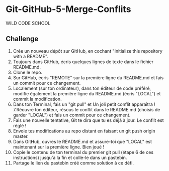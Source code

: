 # Git-GitHub-5-Merge-Conflits
WILD CODE SCHOOL

## Challenge
1. Crée un nouveau dépôt sur GitHub, en cochant "Initialize this repository with a README".
2. Toujours dans GitHub, écris quelques lignes de texte dans le fichier README.md.
3. Clone le repo.
4. Sur GitHub, écris "REMOTE" sur la première ligne du README.md et fais un commit pour ce changement.
5. Localement (sur ton ordinateur), dans ton éditeur de code préféré, modifie également la première ligne du README.md (écris "LOCAL") et commit la modification.
6. Dans ton Terminal, fais un "git pull" et Un joli petit conflit apparaîtra !
7.Réouvre ton éditeur, résous le conflit dans le README.md (choisis de garder "LOCAL") et fais un commit pour ce changement.
8. Fais une nouvelle tentative, Git te dira que tu es déjà à jour. Le conflit est réglé !
9. Envoie tes modifications au repo distant en faisant un git push origin master.
10. Dans GitHub, ouvres le README.md et assure-toi que "LOCAL" est maintenant sur la première ligne. Bien joué !
11. Copie le contenu de ton terminal du premier git pull (étape 6 de ces instructions) jusqu'à la fin et colle-le dans un pastebin.
12. Partage le lien du pastebin créé comme solution à ce défi.
